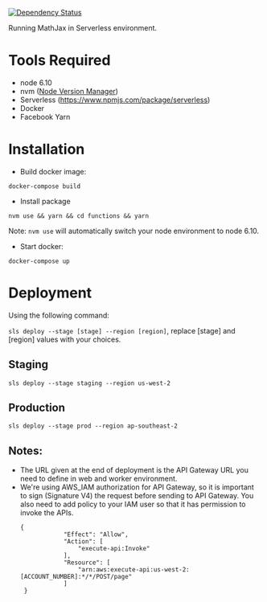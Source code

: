 [![Dependency Status](https://www.versioneye.com/user/projects/597834100fb24f0041901a8e/badge.svg?style=flat-square)](https://www.versioneye.com/user/projects/597834100fb24f0041901a8e)

Running MathJax in Serverless environment.

# Tools Required
- node 6.10
- nvm ([Node Version Manager](https://github.com/creationix/nvm))
- Serverless (https://www.npmjs.com/package/serverless)
- Docker
- Facebook Yarn

# Installation
- Build docker image:

`docker-compose build`

- Install package

`nvm use && yarn && cd functions && yarn`

Note: `nvm use` will automatically switch your node environment to node 6.10.

- Start docker:

`docker-compose up`


# Deployment

Using the following command:

`sls deploy --stage [stage] --region [region]`, replace [stage] and [region] values with your choices.

## Staging

`sls deploy --stage staging --region us-west-2`

## Production

`sls deploy --stage prod --region ap-southeast-2`

## Notes:

- The URL given at the end of deployment is the API Gateway URL you need to define in web and worker environment.
- We're using AWS_IAM authorization for API Gateway, so it is important to sign (Signature V4) the request before sending to API Gateway. You also need to add policy to your IAM user so that it has permission to invoke the APIs.
  ```
  {
              "Effect": "Allow",
              "Action": [
                  "execute-api:Invoke"
              ],
              "Resource": [
                  "arn:aws:execute-api:us-west-2:[ACCOUNT_NUMBER]:*/*/POST/page"
              ]
   }
  ```
